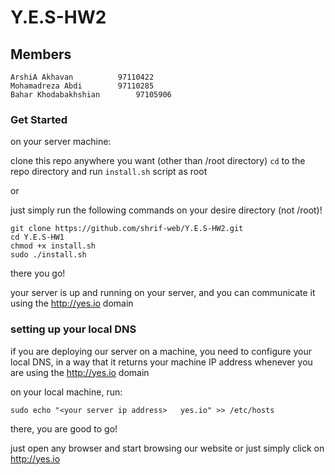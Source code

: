 # Y.E.S-HW2

## Members
	ArshiA Akhavan			97110422
	Mohamadreza Abdi		97110285
	Bahar Khodabakhshian		97105906

### Get Started

on your server machine:

clone this repo anywhere you want (other than /root directory)
```cd``` to the repo directory and run ```install.sh``` script as root

or

just simply run the following commands on your desire directory (not /root)!

```
git clone https://github.com/shrif-web/Y.E.S-HW2.git
cd Y.E.S-HW1
chmod +x install.sh
sudo ./install.sh
```

there you go!

your server is up and running on your server, and you can communicate it using the http://yes.io domain

### setting up your local DNS
if you are deploying our server on a machine, you need to configure your local DNS, in a way that it returns your machine IP address 
whenever you are using the http://yes.io domain

on your local machine, run:

    sudo echo "<your server ip address>   yes.io" >> /etc/hosts
  
there, you are good to go!

 just open any browser and start browsing our website or just simply click on http://yes.io